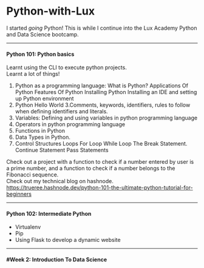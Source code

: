 # Python-with-Lux
I started *going* Python! This is while I continue into the Lux Academy Python and Data Science bootcamp.


-------------------------------------------------------------------------------  

#### Python 101: Python basics
Learnt using the CLI to execute python projects.  
Learnt a lot of things!
1. Python as a programming language: What is Python?
Applications Of Python
Features Of Python
Installing Python
Installing an IDE and setting up Python environment
2. Python Hello World
3.Comments, keywords, identifiers, rules to follow when defining identifiers and literals.
4. Variables: Defining and using variables in python programming language
5. Operators in python programming language
6. Functions in Python
7. Data Types in Python.
8. Control Structures
Loops
For Loop
While Loop
The Break Statement.
Continue Statement
Pass Statements  



Check out a project with a function to check if a number entered by user is a prime number, and a function to check if a number belongs to the Fibonacci sequence.  
Check out my technical blog on hashnode.  
https://trueree.hashnode.dev/python-101-the-ultimate-python-tutorial-for-beginners  

-------------------------------------------------------------------------------  


#### Python 102: Intermediate Python  
- Virtualenv  
- Pip  
- Using Flask to develop a dynamic website  


-------------------------------------------------------------------------------    

#### #Week 2: Introduction To Data Science  





